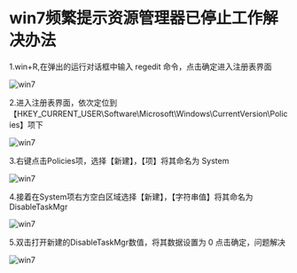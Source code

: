 # win7频繁提示资源管理器已停止工作解决办法

1.win+R,在弹出的运行对话框中输入 regedit 命令，点击确定进入注册表界面

![win7](/exprience/win75.png)

2.进入注册表界面，依次定位到【HKEY_CURRENT_USER\Software\Microsoft\Windows\CurrentVersion\Policies】项下

![win7](/exprience/win71.png)

3.右键点击Policies项，选择【新建】，【项】将其命名为 System

![win7](/exprience/win72.png)

4.接着在System项右方空白区域选择【新建】，【字符串值】将其命名为 DisableTaskMgr

![win7](/exprience/win73.png)

5.双击打开新建的DisableTaskMgr数值，将其数据设置为 0 点击确定，问题解决

![win7](/exprience/win74.png)




